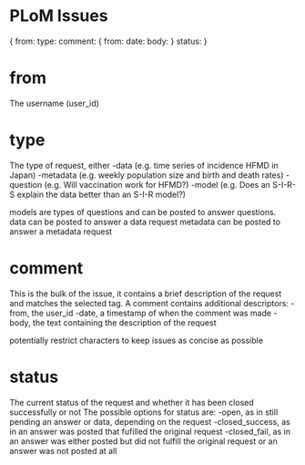 PLoM Issues
===========

{
	from:
	type:
	comment: {
		from:
		date:
		body:
		}
	status:
}

from
====

The username (user_id)

type
====

The type of request, either
	-data (e.g. time series of incidence HFMD in Japan)
	-metadata (e.g. weekly population size and birth and death rates)
	-question (e.g. Will vaccination work for HFMD?)
	-model (e.g. Does an S-I-R-S explain the data better than an S-I-R model?)

models are types of questions and can be posted to answer questions.  
data can be posted to answer a data request
metadata can be posted to answer a metadata request

comment
=======

This is the bulk of the issue, it contains a brief description of the request 
and matches the selected tag.  A comment contains additional descriptors:
	-from, the user_id
	-date, a timestamp of when the comment was made
	-body, the text containing the description of the request
	
potentially restrict characters to keep issues as concise as possible

status
======

The current status of the request and whether it has been closed successfully or not
The possible options for status are:
	-open, as in still pending an answer or data, depending on the request
	-closed_success, as in an answer was posted that fufilled the original request
	-closed_fail, as in an answer was either posted but did not fulfill the original request or an answer was not posted at all
	


	